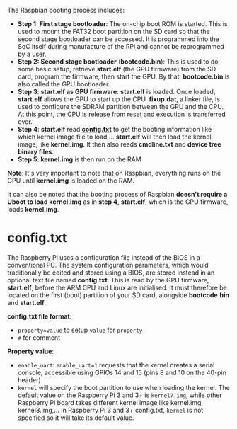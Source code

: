The Raspbian booting process includes:
* **Step 1: First stage bootloader**: The on-chip boot ROM is started. This is used to mount the FAT32 boot partition on the SD card so that the second stage bootloader can be accessed. It is programmed into the SoC itself during manufacture of the RPi and cannot be reprogrammed by a user.
* **Step 2: Second stage bootloader** (**bootcode.bin**): This is used to do some basic setup, retrieve **start.elf** (the GPU firmware) from the SD card, program the firmware, then start the GPU. By that, **bootcode.bin** is also called the GPU bootloader.
* **Step 3**: **start.elf as GPU firmware**: **start.elf** is loaded. Once loaded, **start.elf** allows the GPU to start up the CPU. **fixup.dat**, a linker file, is used to configure the SDRAM partition between the GPU and the CPU. At this point, the CPU is release from reset and execution is transferred over.
* **Step 4**: **start.elf** read **[config.txt](#configtxt)** to get the booting information like which kernel image file to load,... **start.elf** will then load the kernel image, like **kernel.img**. It then also reads **cmdline.txt** and **device tree binary files**.
* **Step 5**: **kernel.img** is then run on the RAM

**Note**: It's very important to note that on Raspbian, everything runs on the GPU until **kernel.img** is loaded on the RAM.

It can also be noted that the booting process of Raspbian **doesn't require a Uboot to load kernel.img** as in **step 4**, **start.elf**, which is the GPU firmware, loads **kernel.img**.
# config.txt
The Raspberry Pi uses a configuration file instead of the BIOS in a conventional PC. The system configuration parameters, which would traditionally be edited and stored using a BIOS, are stored instead in an optional text file named **config.txt**. This is read by the GPU firmware, **start.elf**, before the ARM CPU and Linux are initialised. It must therefore be located on the first (boot) partition of your SD card, alongside **bootcode.bin** and **start.elf**.

**config.txt file format**:
* ``property=value`` to setup ``value`` for ``property``
* ``#`` for comment

**Property value**:

* ``enable_uart``: ``enable_uart=1`` requests that the kernel creates a serial console, accessible using GPIOs 14 and 15 (pins 8 and 10 on the 40-pin header)
* ``kernel`` will specify the boot partition to use when loading the kernel. The default value on the Raspberry Pi 3 and 3+ is ``kernel7.img``, while other Raspberry Pi board takes different kernel image like kernel.img, kernel8.img,... In Raspberry Pi 3 and 3+ config.txt, ``kernel`` is not specified so it will take its default value.
